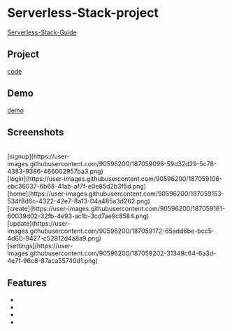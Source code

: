 # Serverless-Stack-project
[Serverless-Stack-Guide](https://serverless-stack.com/#guide)

## Project
[code](Serverless-project)

## Demo
[demo](https://dhqnhfdc27i5l.cloudfront.net/)
<br>
## Screenshots
<br>
[signup](https://user-images.githubusercontent.com/90596200/187059096-59d32d29-5c78-4383-9386-466002957ba3.png)
<br>
[login](https://user-images.githubusercontent.com/90596200/187059106-ebc36037-6b68-41ab-af7f-e0e85d2b3f5d.png)
<br>
[home](https://user-images.githubusercontent.com/90596200/187059153-534f8d6c-4322-42e7-8a13-04a485a3d262.png)
<br>
[create](https://user-images.githubusercontent.com/90596200/187059161-60039d02-32fb-4e93-ac1b-3cd7ae9c8584.png)
<br>
[update](https://user-images.githubusercontent.com/90596200/187059172-65add6be-bcc5-4d60-9427-c52812d4a8a9.png)
<br>
[settings](https://user-images.githubusercontent.com/90596200/187059202-31349c64-6a3d-4e7f-96c8-87aca55740d1.png)






## Features

-
-
-
-
